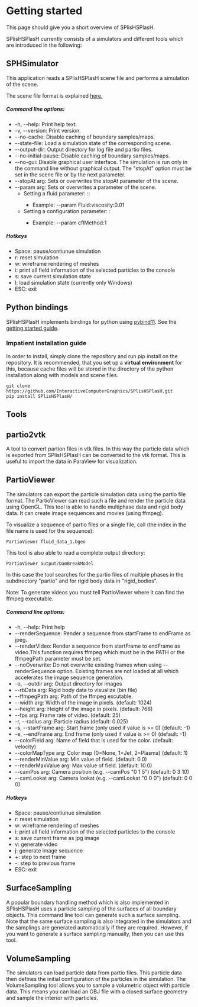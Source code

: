 # Getting started

This page should give you a short overview of SPlisHSPlasH.

SPlisHSPlasH currently consists of a simulators and different tools which are introduced in the following:

## SPHSimulator

This application reads a SPlisHSPlasH scene file and performs a simulation of the scene. 

The scene file format is explained [here.](file_format.md)

##### Command line options:

* -h, --help: Print help text.
* -v, --version: Print version.
* --no-cache: Disable caching of boundary samples/maps.
* --state-file: Load a simulation state of the corresponding scene.
* --output-dir: Output directory for log file and partio files.
* --no-initial-pause: Disable caching of boundary samples/maps.
* --no-gui: Disable graphical user interface. The simulation is run only in the command line without graphical output. The "stopAt" option must be set in the scene file or by the next parameter.
* --stopAt arg: Sets or overwrites the stopAt parameter of the scene.
* --param arg: Sets or overwrites a parameter of the scene.
	- Setting a fluid parameter: <fluid-id>:<parameter-name>:<value>
		- Example: --param Fluid:viscosity:0.01
	- Setting a configuration parameter: <parameter-name>:<value>
		- Example: --param cflMethod:1

##### Hotkeys

* Space: pause/contiunue simulation
* r: reset simulation
* w: wireframe rendering of meshes
* i: print all field information of the selected particles to the console
* s: save current simulation state
* l: load simulation state (currently only Windows)
* ESC: exit

## Python bindings 

SPlisHSPlasH implements bindings for python using [pybind11](https://github.com/pybind/pybind11).
See the [getting started guide](./py_getting_started.md).

### Impatient installation guide

In order to install, simply clone the repository and run pip install on the repository.
It is recommended, that you set up a **virtual environment** for this, because cache files will be stored in the directory of the python installation along with models and scene files.

```shell script
git clone https://github.com/InteractiveComputerGraphics/SPlisHSPlasH.git
pip install SPlisHSPlasH/
```



## Tools

## partio2vtk

A tool to convert partion files in vtk files. In this way the particle data which is exported from SPlisHSPlasH can be converted to the vtk format. This is useful to import the data in ParaView for visualization.

## PartioViewer

The simulators can export the particle simulation data using the partio file format. The PartioViewer can read such a file and render the particle data using OpenGL. This tool is able to handle multiphase data and rigid body data. It can create image sequences and movies (using ffmpeg).

To visualize a sequence of partio files or a single file, call (the index in the file name is used for the sequence): 
```
PartioViewer fluid_data_1.bgeo
```

This tool is also able to read a complete output directory:
```
PartioViewer output/DamBreakModel
```
In this case the tool searches for the partio files of multiple phases in the subdirectory "partio" and for rigid body data in "rigid_bodies".

Note: To generate videos you must tell PartioViewer where it can find the ffmpeg executable.

##### Command line options:

* -h, --help: Print help
* --renderSequence: Render a sequence from startFrame to endFrame as jpeg.
* --renderVideo: Render a sequence from startFrame to endFrame as video.This function requires ffmpeg which must be in the PATH or the ffmpegPath parameter must be set.
* --noOverwrite: Do not overwrite existing frames when using --renderSequence option. Existing frames are not loaded at all which accelerates the image sequence generation.
* -o, --outdir arg: Output directory for images
* --rbData arg: Rigid body data to visualize (bin file)
* --ffmpegPath arg: Path of the ffmpeg excutable.
* --width arg: Width of the image in pixels. (default: 1024)
* --height arg: Height of the image in pixels. (default: 768)
* --fps arg: Frame rate of video. (default: 25)
* -r, --radius arg: Particle radius (default: 0.025)
* -s, --startFrame arg: Start frame (only used if value is >= 0) (default: -1)
* -e, --endFrame arg: End frame (only used if value is >= 0) (default: -1)
* --colorField arg: Name of field that is used for the color. (default: velocity)
* --colorMapType arg: Color map (0=None, 1=Jet, 2=Plasma) (default: 1)
* --renderMinValue arg: Min value of field. (default: 0.0)
* --renderMaxValue arg: Max value of field. (default: 10.0)
* --camPos arg: Camera position (e.g. --camPos "0 1 5") (default: 0 3 10)
* --camLookat arg: Camera lookat (e.g. --camLookat "0 0 0") (default: 0 0 0)

##### Hotkeys

* Space: pause/contiunue simulation
* r: reset simulation
* w: wireframe rendering of meshes
* i: print all field information of the selected particles to the console
* s: save current frame as jpg image
* v: generate video 
* j: generate image sequence
* +: step to next frame
* -: step to previous frame
* ESC: exit


## SurfaceSampling

A popular boundary handling method which is also implemented in SPlisHSPlasH uses a particle sampling of the surfaces of all boundary objects. This command line tool can generate such a surface sampling. Note that the same surface sampling is also integrated in the simulators and the samplings are generated automatically if they are required. However, if you want to generate a surface sampling manually, then you can use this tool. 

## VolumeSampling

The simulators can load particle data from partio files. This particle data then defines the initial configuration of the particles in the simulation. The VolumeSampling tool allows you to sample a volumetric object with particle data. This means you can load an OBJ file with a closed surface geometry and sample the interior with particles. 
